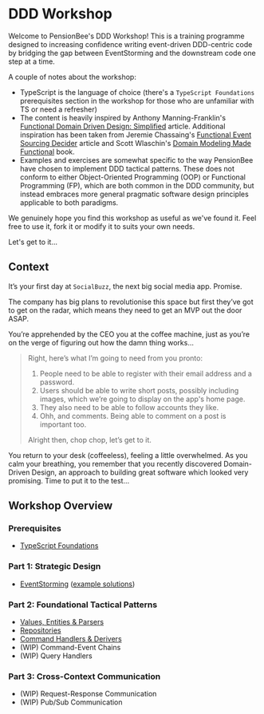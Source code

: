 # DDD Workshop

Welcome to PensionBee's DDD Workshop! This is a training programme designed to increasing confidence writing event-driven DDD-centric code by bridging the gap between EventStorming and the downstream code one step at a time.

A couple of notes about the workshop:

- TypeScript is the language of choice (there's a `TypeScript Foundations` prerequisites section in the workshop for those who are unfamiliar with TS or need a refresher)
- The content is heavily inspired by Anthony Manning-Franklin's [Functional Domain Driven Design: Simplified](https://antman-does-software.com/functional-domain-driven-design-simplified) article. Additional inspiration has been taken from Jeremie Chassaing's [Functional Event Sourcing Decider](https://thinkbeforecoding.com/post/2021/12/17/functional-event-sourcing-decider) article and Scott Wlaschin's [Domain Modeling Made Functional](https://pragprog.com/titles/swdddf/domain-modeling-made-functional/) book.
- Examples and exercises are somewhat specific to the way PensionBee have chosen to implement DDD tactical patterns. These does not conform to either Object-Oriented Programming (OOP) or Functional Programming (FP), which are both common in the DDD community, but instead embraces more general pragmatic software design principles applicable to both paradigms.

We genuinely hope you find this workshop as useful as we've found it. Feel free to use it, fork it or modify it to suits your own needs.

Let's get to it...

## Context

It’s your first day at `SocialBuzz`, the next big social media app. Promise.

The company has big plans to revolutionise this space but first they’ve got to get on the radar, which means they need to get an MVP out the door ASAP.

You’re apprehended by the CEO you at the coffee machine, just as you’re on the verge of figuring out how the damn thing works...

> Right, here’s what I’m going to need from you pronto:
>
> 1. People need to be able to register with their email address and a password.
> 2. Users should be able to write short posts, possibly including images, which we’re going to display on the app's home page.
> 3. They also need to be able to follow accounts they like.
> 4. Ohh, and comments. Being able to comment on a post is important too.
>
> Alright then, chop chop, let’s get to it.

You return to your desk (coffeeless), feeling a little overwhelmed. As you calm your breathing, you remember that you recently discovered Domain-Driven Design, an approach to building great software which looked very promising. Time to put it to the test...

## Workshop Overview

### Prerequisites

- [TypeScript Foundations](https://github.com/PensionBee/ddd-workshop/tree/typescript)

### Part 1: Strategic Design

- [EventStorming](https://github.com/PensionBee/ddd-workshop/tree/eventstorming) ([example solutions](https://github.com/PensionBee/ddd-workshop/tree/eventstorming-solutions))

### Part 2: Foundational Tactical Patterns

- [Values, Entities & Parsers](https://github.com/PensionBee/ddd-workshop/tree/values-entities-and-parsers)
- [Repositories](https://github.com/PensionBee/ddd-workshop/tree/repositories-and-persistence)
- [Command Handlers & Derivers](https://github.com/PensionBee/ddd-workshop/tree/command-handlers-and-derivers)
- (WIP) Command-Event Chains
- (WIP) Query Handlers

### Part 3: Cross-Context Communication

- (WIP) Request-Response Communication
- (WIP) Pub/Sub Communication
